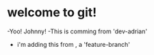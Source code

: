 # welcome to git!

-Yoo! Johnny!
-This is comming from 'dev-adrian'
- i'm adding this from , a 'feature-branch'